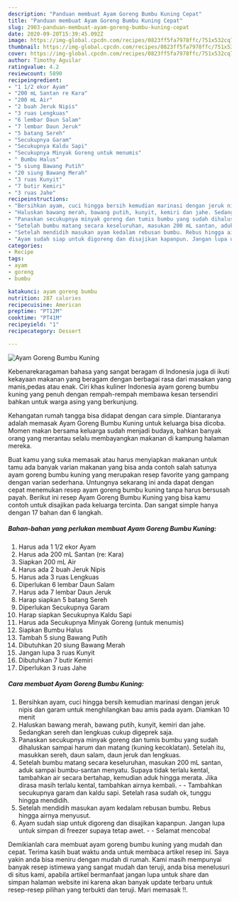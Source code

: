 ```yaml
---
description: "Panduan membuat Ayam Goreng Bumbu Kuning Cepat"
title: "Panduan membuat Ayam Goreng Bumbu Kuning Cepat"
slug: 2903-panduan-membuat-ayam-goreng-bumbu-kuning-cepat
date: 2020-09-20T15:39:45.092Z
image: https://img-global.cpcdn.com/recipes/0823ff5fa7978ffc/751x532cq70/ayam-goreng-bumbu-kuning-foto-resep-utama.jpg
thumbnail: https://img-global.cpcdn.com/recipes/0823ff5fa7978ffc/751x532cq70/ayam-goreng-bumbu-kuning-foto-resep-utama.jpg
cover: https://img-global.cpcdn.com/recipes/0823ff5fa7978ffc/751x532cq70/ayam-goreng-bumbu-kuning-foto-resep-utama.jpg
author: Timothy Aguilar
ratingvalue: 4.2
reviewcount: 5890
recipeingredient:
- "1 1/2 ekor Ayam"
- "200 mL Santan re Kara"
- "200 mL Air"
- "2 buah Jeruk Nipis"
- "3 ruas Lengkuas"
- "6 lembar Daun Salam"
- "7 lembar Daun Jeruk"
- "5 batang Sereh"
- "Secukupnya Garam"
- "Secukupnya Kaldu Sapi"
- "Secukupnya Minyak Goreng untuk menumis"
- " Bumbu Halus"
- "5 siung Bawang Putih"
- "20 siung Bawang Merah"
- "3 ruas Kunyit"
- "7 butir Kemiri"
- "3 ruas Jahe"
recipeinstructions:
- "Bersihkan ayam, cuci hingga bersih kemudian marinasi dengan jeruk nipis dan garam untuk menghilangkan bau amis pada ayam. Diamkan 10 menit"
- "Haluskan bawang merah, bawang putih, kunyit, kemiri dan jahe. Sedangkan sereh dan lengkuas cukup digeprek saja."
- "Panaskan secukupnya minyak goreng dan tumis bumbu yang sudah dihaluskan sampai harum dan matang (kuning kecoklatan). Setelah itu, masukkan sereh, daun salam, daun jeruk dan lengkuas."
- "Setelah bumbu matang secara keseluruhan, masukan 200 mL santan, aduk sampai bumbu-santan menyatu. Supaya tidak terlalu kental, tambahkan air secara bertahap, kemudian aduk hingga merata. Jika dirasa masih terlalu kental, tambahkan airnya kembali.   Tambahkan secukupnya garam dan kaldu sapi. Setelah rasa sudah ok, tunggu hingga mendidih."
- "Setelah mendidih masukan ayam kedalam rebusan bumbu. Rebus hingga airnya menyusut."
- "Ayam sudah siap untuk digoreng dan disajikan kapanpun. Jangan lupa untuk simpan di freezer supaya tetap awet.  Selamat mencoba!"
categories:
- Recipe
tags:
- ayam
- goreng
- bumbu

katakunci: ayam goreng bumbu 
nutrition: 287 calories
recipecuisine: American
preptime: "PT12M"
cooktime: "PT41M"
recipeyield: "1"
recipecategory: Dessert

---
```



![Ayam Goreng Bumbu Kuning](https://img-global.cpcdn.com/recipes/0823ff5fa7978ffc/751x532cq70/ayam-goreng-bumbu-kuning-foto-resep-utama.jpg)

Kebenarekaragaman bahasa yang sangat beragam di Indonesia juga di ikuti kekayaan makanan yang beragam dengan berbagai rasa dari masakan yang manis,pedas atau enak. Ciri khas kuliner Indonesia ayam goreng bumbu kuning yang penuh dengan rempah-rempah membawa kesan tersendiri bahkan untuk warga asing yang berkunjung.


Kehangatan rumah tangga bisa didapat dengan cara simple. Diantaranya adalah memasak Ayam Goreng Bumbu Kuning untuk keluarga bisa dicoba. Momen makan bersama keluarga sudah menjadi budaya, bahkan banyak orang yang merantau selalu membayangkan makanan di kampung halaman mereka.



Buat kamu yang suka memasak atau harus menyiapkan makanan untuk tamu ada banyak varian makanan yang bisa anda contoh salah satunya ayam goreng bumbu kuning yang merupakan resep favorite yang gampang dengan varian sederhana. Untungnya sekarang ini anda dapat dengan cepat menemukan resep ayam goreng bumbu kuning tanpa harus bersusah payah.
Berikut ini resep Ayam Goreng Bumbu Kuning yang bisa kamu contoh untuk disajikan pada keluarga tercinta. Dan sangat simple hanya dengan 17 bahan dan 6 langkah.


<!--inarticleads1-->

##### Bahan-bahan yang perlukan membuat Ayam Goreng Bumbu Kuning:

1. Harus ada 1 1/2 ekor Ayam
1. Harus ada 200 mL Santan (re: Kara)
1. Siapkan 200 mL Air
1. Harus ada 2 buah Jeruk Nipis
1. Harus ada 3 ruas Lengkuas
1. Diperlukan 6 lembar Daun Salam
1. Harus ada 7 lembar Daun Jeruk
1. Harap siapkan 5 batang Sereh
1. Diperlukan Secukupnya Garam
1. Harap siapkan Secukupnya Kaldu Sapi
1. Harus ada Secukupnya Minyak Goreng (untuk menumis)
1. Siapkan  Bumbu Halus
1. Tambah 5 siung Bawang Putih
1. Dibutuhkan 20 siung Bawang Merah
1. Jangan lupa 3 ruas Kunyit
1. Dibutuhkan 7 butir Kemiri
1. Diperlukan 3 ruas Jahe




<!--inarticleads2-->

##### Cara membuat  Ayam Goreng Bumbu Kuning:

1. Bersihkan ayam, cuci hingga bersih kemudian marinasi dengan jeruk nipis dan garam untuk menghilangkan bau amis pada ayam. Diamkan 10 menit
1. Haluskan bawang merah, bawang putih, kunyit, kemiri dan jahe. Sedangkan sereh dan lengkuas cukup digeprek saja.
1. Panaskan secukupnya minyak goreng dan tumis bumbu yang sudah dihaluskan sampai harum dan matang (kuning kecoklatan). Setelah itu, masukkan sereh, daun salam, daun jeruk dan lengkuas.
1. Setelah bumbu matang secara keseluruhan, masukan 200 mL santan, aduk sampai bumbu-santan menyatu. Supaya tidak terlalu kental, tambahkan air secara bertahap, kemudian aduk hingga merata. Jika dirasa masih terlalu kental, tambahkan airnya kembali.  -  - Tambahkan secukupnya garam dan kaldu sapi. Setelah rasa sudah ok, tunggu hingga mendidih.
1. Setelah mendidih masukan ayam kedalam rebusan bumbu. Rebus hingga airnya menyusut.
1. Ayam sudah siap untuk digoreng dan disajikan kapanpun. Jangan lupa untuk simpan di freezer supaya tetap awet. -  - Selamat mencoba!




Demikianlah cara membuat ayam goreng bumbu kuning yang mudah dan cepat. Terima kasih buat waktu anda untuk membaca artikel resep ini. Saya yakin anda bisa meniru dengan mudah di rumah. Kami masih mempunyai banyak resep istimewa yang sangat mudah dan teruji, anda bisa menelusuri di situs kami, apabila artikel bermanfaat jangan lupa untuk share dan simpan halaman website ini karena akan banyak update terbaru untuk resep-resep pilihan yang terbukti dan teruji. Mari memasak !!. 
